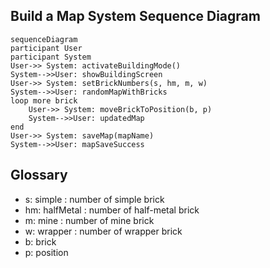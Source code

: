 ## Build a Map System Sequence Diagram

```mermaid
sequenceDiagram
participant User
participant System
User->> System: activateBuildingMode()
System-->>User: showBuildingScreen
User->> System: setBrickNumbers(s, hm, m, w)
System-->>User: randomMapWithBricks
loop more brick
	User->> System: moveBrickToPosition(b, p)
	System-->>User: updatedMap
end
User->> System: saveMap(mapName)
System-->>User: mapSaveSuccess

```
## Glossary 

* s: simple : number of simple brick
* hm: halfMetal : number of half-metal brick
* m: mine : number of mine brick
* w: wrapper : number of wrapper brick
* b: brick
* p: position